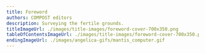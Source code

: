 ```yaml
---
title: Foreword
authors: COMPOST editors
description: Surveying the fertile grounds.
titleImageUrl: ./images/title-images/foreword-cover-700x350.png
tableOfContentsImageUrl: ./images/title-images/foreword-cover-700x350.png
endingImageUrl: ./images/angelica-gifs/mantis_computer.gif
---
```

